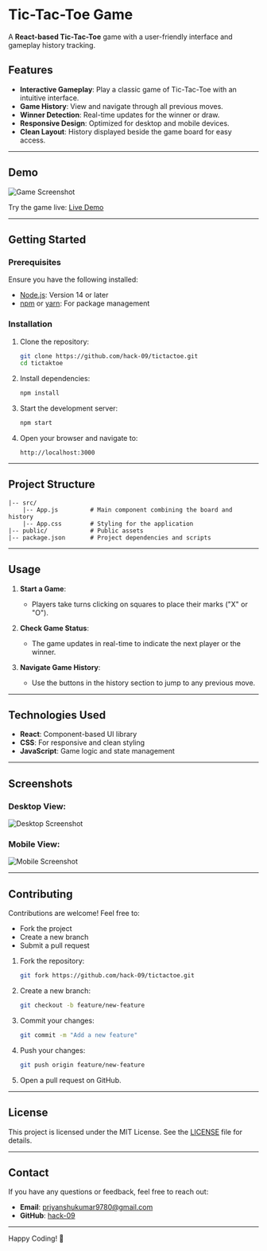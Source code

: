 # Tic-Tac-Toe Game

A **React-based Tic-Tac-Toe** game with a user-friendly interface and gameplay history tracking.

## Features

- **Interactive Gameplay**: Play a classic game of Tic-Tac-Toe with an intuitive interface.
- **Game History**: View and navigate through all previous moves.
- **Winner Detection**: Real-time updates for the winner or draw.
- **Responsive Design**: Optimized for desktop and mobile devices.
- **Clean Layout**: History displayed beside the game board for easy access.

---

## Demo

![Game Screenshot](https://github.com/user-attachments/assets/88279f99-c471-4fc9-bbe7-2d300ed50260)

Try the game live: [Live Demo](https://tictactoe-y5p2.onrender.com/)

---

## Getting Started

### Prerequisites

Ensure you have the following installed:
- [Node.js](https://nodejs.org/): Version 14 or later
- [npm](https://www.npmjs.com/) or [yarn](https://yarnpkg.com/): For package management

### Installation

1. Clone the repository:
   ```bash
   git clone https://github.com/hack-09/tictactoe.git
   cd tictaktoe
   ```

2. Install dependencies:
   ```bash
   npm install
   ```

3. Start the development server:
   ```bash
   npm start
   ```

4. Open your browser and navigate to:
   ```
   http://localhost:3000
   ```

---

## Project Structure

```
|-- src/
    |-- App.js         # Main component combining the board and history
    |-- App.css        # Styling for the application
|-- public/            # Public assets
|-- package.json       # Project dependencies and scripts
```

---

## Usage

1. **Start a Game**:
   - Players take turns clicking on squares to place their marks ("X" or "O").

2. **Check Game Status**:
   - The game updates in real-time to indicate the next player or the winner.

3. **Navigate Game History**:
   - Use the buttons in the history section to jump to any previous move.

---

## Technologies Used

- **React**: Component-based UI library
- **CSS**: For responsive and clean styling
- **JavaScript**: Game logic and state management

---

## Screenshots

### Desktop View:
![Desktop Screenshot](https://github.com/user-attachments/assets/88279f99-c471-4fc9-bbe7-2d300ed50260)

### Mobile View:
![Mobile Screenshot](https://github.com/user-attachments/assets/982f69a5-4e4d-45eb-8b59-f57d12e1ed4d)

---

## Contributing

Contributions are welcome! Feel free to:
- Fork the project
- Create a new branch
- Submit a pull request

1. Fork the repository:
   ```bash
   git fork https://github.com/hack-09/tictactoe.git
   ```
2. Create a new branch:
   ```bash
   git checkout -b feature/new-feature
   ```
3. Commit your changes:
   ```bash
   git commit -m "Add a new feature"
   ```
4. Push your changes:
   ```bash
   git push origin feature/new-feature
   ```
5. Open a pull request on GitHub.

---

## License

This project is licensed under the MIT License. See the [LICENSE](LICENSE) file for details.

---

## Contact

If you have any questions or feedback, feel free to reach out:

- **Email**: priyanshukumar9780@gmail.com
- **GitHub**: [hack-09](https://github.com/hack-09)

---

Happy Coding! 🎉

